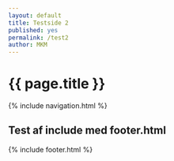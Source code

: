 ```yaml
---
layout: default
title: Testside 2
published: yes
permalink: /test2
author: MKM
---
```

# {{ page.title }}

{% include navigation.html %}

## Test af include med footer.html
{% include footer.html %}